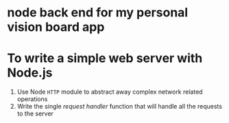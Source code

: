 
# node back end for my personal vision board app
# To write a simple web server with Node.js 
1. Use Node `HTTP` module to abstract away complex network related operations
2. Write the single *request handler* function that will handle all the requests to the server

